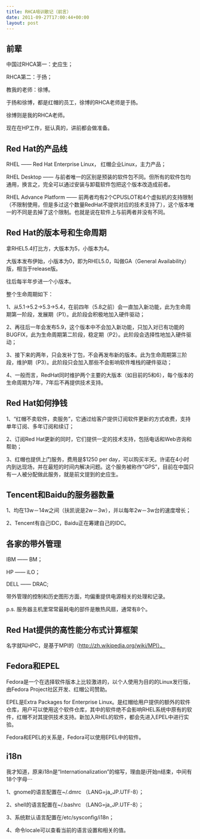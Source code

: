 ```yaml
---
title: RHCA培训散记（前言）
date: 2011-09-27T17:00:44+00:00
layout: post
---
```

## 前辈

中国过RHCA第一：史应生；
  
RHCA第二：于扬；
  
教我的老师：徐博。

于扬和徐博，都是红帽的员工，徐博的RHCA老师是于扬。
  
徐博则是我的RHCA老师。
  
现在在HP工作，挺认真的，讲前都会做准备。

## Red Hat的产品线

RHEL —— Red Hat Enterprise Linux， 红帽企业Linux，主力产品；

RHEL Desktop —— 与前者唯一的区别是预装的软件包不同。但所有的软件包均通用，换言之，完全可以通过安装与卸载软件包把这个版本改造成前者。

RHEL Advance Platform —— 前两者均有2个CPUSLOT和4个虚拟机的支持限制（不限制使用，但是多过这个数量RedHat不提供对应的技术支持了），这个版本唯一的不同是去掉了这个限制。也就是说在软件上与前两者并没有不同。

## Red Hat的版本号和生命周期

拿RHEL5.4打比方，大版本为5，小版本为4。

大版本发布伊始，小版本为0，即为RHEL5.0，叫做GA（General Availability）版，相当于release版。

往后每半年步进一个小版本。

整个生命周期如下：
  
1、从5.1->5.2->5.3->5.4，在前四年（5.8之前）会一直加入新功能，此为生命周期第一阶段，发展期（P1）。此阶段会积极地加入硬件驱动；
  
2、再往后一年会发布5.9，这个版本中不会加入新功能，只加入对已有功能的BUGFIX，此为生命周期第二阶段，稳定期（P2）。此阶段会选择性地加入硬件驱动；
  
3、接下来的两年，只会发补丁包，不会再发布新的版本。此为生命周期第三阶段，维护期（P3）。此阶段只会加入那些不会影响软件堆栈的硬件驱动；
  
4、一般而言，RedHat同时维护两个主要的大版本（如目前的5和6），每个版本的生命周期为7年，7年后不再提供技术支持。

## Red Hat如何挣钱

1、“红帽不卖软件，卖服务”，它通过给客户提供订阅软件更新的方式收费，支持单年订阅、多年订阅和续订；

2、订阅Red Hat更新的同时，它们提供一定的技术支持，包括电话和Web咨询和帮助；

3、红帽也提供上门服务，费用是$1250 per day，可以购买半天。许诺在4小时内到达现场，并在最短的时间内解决问题。这个服务被称作“GPS”，目前在中国只有一人被分配做此服务，就是前文提到的史应生。

## Tencent和Baidu的服务器数量

1、均在13w－14w之间（扶凯说是2w－3w），并以每年2w－3w台的速度增长；

2、Tencent有自己IDC，Baidu正在筹建自己的IDC。

## 各家的带外管理

IBM —— BM；
  
HP —— iLO；
  
DELL —— DRAC;
  
带外管理的控制和历史图形方面，均偏重提供电源相关的处理和记录。
  
p.s. 服务器主机里常常最耗电的部件是散热风扇，通常有8个。

## Red Hat提供的高性能分布式计算框架

名字就叫HPC，是基于MPI的（http://zh.wikipedia.org/wiki/MPI）。

## Fedora和EPEL

Fedora是一个在选择软件版本上比较激进的，以个人使用为目的的Linux发行版，由Fedora Project社区开发、红帽公司赞助。

EPEL是Extra Packages for Enterprise Linux。是红帽给用户提供的额外的软件仓库，用户可以使用这个软件仓库，其中的软件绝不会影响RHEL系统中原有的软件，红帽不对其提供技术支持。新加入RHEL的软件，都会先进入EPEL中进行实验。

Fedora和EPEL的关系是，Fedora可以使用EPEL中的软件。

## i18n

我才知道，原来i18n是“Internationalization”的缩写，理由是i开始n结束，中间有18个字母⋯
  
1、gnome的语言配置在~/.dmrc （LANG=ja_JP.UTF-8）；
  
2、shell的语言配置在~/.bashrc （LANG=ja_JP.UTF-8）；
  
3、系统默认语言配置在/etc/sysconfig/i18n；
  
4、命令locale可以查看当前的语言设置和相关的值。
